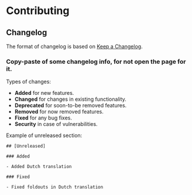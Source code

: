 # Contributing


## Changelog
The format of changelog is based on [Keep a Changelog](https://keepachangelog.com/en/1.0.0/).

### Copy-paste of some changelog info, for not open the page for it.

Types of changes:
- **Added** for new features.
- **Changed** for changes in existing functionality.
- **Deprecated** for soon-to-be removed features.
- **Removed** for now removed features.
- **Fixed** for any bug fixes.
- **Security** in case of vulnerabilities.

Example of unreleased section:

```
## [Unreleased]

### Added 

- Added Dutch translation

### Fixed

- Fixed foldouts in Dutch translation
```
